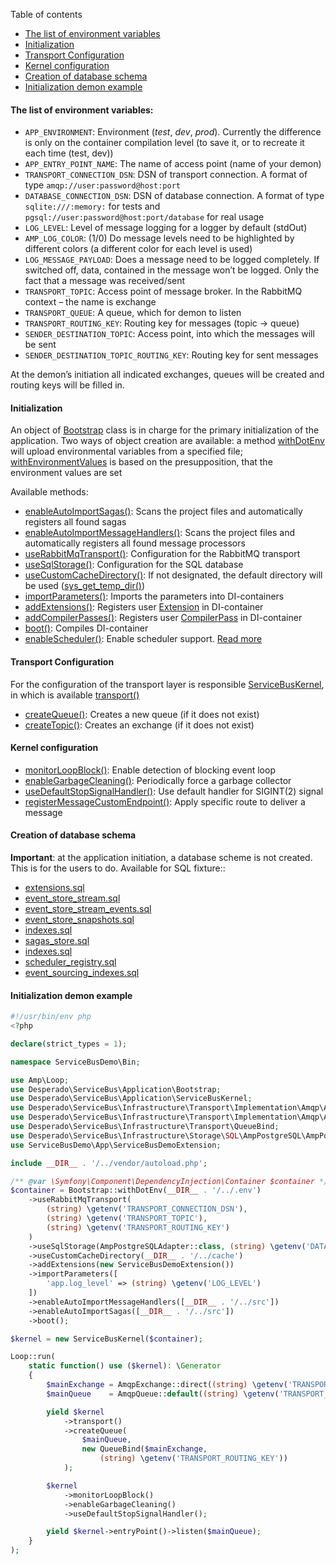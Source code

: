 Table of contents
* [The list of environment variables](https://github.com/mmasiukevich/service-bus/blob/master/doc/en_initialization.md#the-list-of-environment-variables)
* [Initialization](https://github.com/mmasiukevich/service-bus/blob/master/doc/en_initialization.md#initialization)
* [Transport Configuration](https://github.com/mmasiukevich/service-bus/blob/master/doc/en_initialization.md#transport-configuration)
* [Kernel configuration](https://github.com/mmasiukevich/service-bus/blob/master/doc/en_initialization.md#kernel-configuration)
* [Creation of database schema](https://github.com/mmasiukevich/service-bus/blob/master/doc/en_initialization.md#creation-of-database-schema)
* [Initialization demon example](https://github.com/mmasiukevich/service-bus/blob/master/doc/en_initialization.md#initialization-demon-example)

#### The list of environment variables:
- ```APP_ENVIRONMENT```: Environment (*test*, *dev*, *prod*). Currently the difference is only on the container compilation level (to save it, or to recreate it each time (test, dev))
- ```APP_ENTRY_POINT_NAME```: The name of access point (name of your demon)
- ```TRANSPORT_CONNECTION_DSN```: DSN of transport connection. A format of type ```amqp://user:password@host:port```
- ```DATABASE_CONNECTION_DSN```: DSN of database connection. A format of type ```sqlite:///:memory:``` for tests and ```pgsql://user:password@host:port/database``` for real usage
- ```LOG_LEVEL```: Level of message logging for a logger by default (stdOut)
- ```AMP_LOG_COLOR```: (1/0) Do message levels need to be highlighted by different colors (a different color for each level is used)
- ```LOG_MESSAGE_PAYLOAD```: Does a message need to be logged completely. If switched off, data, contained in the message won’t be logged. Only the fact that a message was received/sent
- ```TRANSPORT_TOPIC```: Access point of message broker. In the RabbitMQ context – the name is exchange
- ```TRANSPORT_QUEUE```: A queue, which for demon to listen
- ```TRANSPORT_ROUTING_KEY```: Routing key for messages (topic -> queue)
- ```SENDER_DESTINATION_TOPIC```: Access point, into which the messages will be sent
- ```SENDER_DESTINATION_TOPIC_ROUTING_KEY```: Routing key for sent messages

At the demon’s initiation all indicated exchanges, queues will be created and routing keys will be filled in.

#### Initialization
An object of [Bootstrap](https://github.com/mmasiukevich/service-bus/blob/master/src/Application/Bootstrap.php) class is in charge for the primary initialization of the application. Two ways of object creation are available: a method [withDotEnv](https://github.com/mmasiukevich/service-bus/blob/master/src/Application/Bootstrap.php#L49) will upload environmental variables from a specified file; [withEnvironmentValues](https://github.com/mmasiukevich/service-bus/blob/master/src/Application/Bootstrap.php#L99) is based on the presupposition, that the environment values are set


Available methods:
- [enableAutoImportSagas()](https://github.com/mmasiukevich/service-bus/blob/master/src/Application/Bootstrap.php#L80): Scans the project files and automatically registers all found sagas
- [enableAutoImportMessageHandlers()](https://github.com/mmasiukevich/service-bus/blob/master/src/Application/Bootstrap.php#L112): Scans the project files and automatically registers all found message processors
- [useRabbitMqTransport()](https://github.com/mmasiukevich/service-bus/blob/master/src/Application/Bootstrap.php#L139): Configuration for the RabbitMQ transport
- [useSqlStorage()](https://github.com/mmasiukevich/service-bus/blob/master/src/Application/Bootstrap.php#L167): Configuration for the SQL database
- [useCustomCacheDirectory()](https://github.com/mmasiukevich/service-bus/blob/master/src/Application/Bootstrap.php#L185): If not designated, the default directory will be used ([sys_get_temp_dir()](http://php.net/manual/en/function.sys-get-temp-dir.php))
- [importParameters()](https://github.com/mmasiukevich/service-bus/blob/master/src/Application/Bootstrap.php#L199): Imports the parameters into DI-containers
- [addExtensions()](https://github.com/mmasiukevich/service-bus/blob/master/src/Application/Bootstrap.php#L211): Registers user [Extension](https://symfony.com/doc/current/bundles/extension.html) in DI-container
- [addCompilerPasses()](https://github.com/mmasiukevich/service-bus/blob/master/src/Application/Bootstrap.php#L225): Registers user [CompilerPass](https://symfony.com/doc/current/service_container/compiler_passes.html) in DI-container
- [boot()](https://github.com/mmasiukevich/service-bus/blob/master/src/Application/Bootstrap.php#L123): Compiles DI-container
- [enableScheduler()](https://github.com/mmasiukevich/service-bus/blob/master/src/Application/Bootstrap.php#L95): Enable scheduler support. [Read more](https://github.com/mmasiukevich/service-bus/blob/master/doc/scheduler.md)

#### Transport Configuration
For the configuration of the transport layer is responsible [ServiceBusKernel](https://github.com/mmasiukevich/service-bus/blob/master/src/Application/ServiceBusKernel.php), in which is available [transport()](https://github.com/mmasiukevich/service-bus/blob/master/src/Application/ServiceBusKernel.php#L156)
- [createQueue()](https://github.com/mmasiukevich/service-bus/blob/master/src/Infrastructure/Transport/Transport.php#L52): Creates a new queue (if it does not exist)
- [createTopic()](https://github.com/mmasiukevich/service-bus/blob/master/src/Infrastructure/Transport/Transport.php#L37): Creates an exchange (if it does not exist)

#### Kernel configuration
- [monitorLoopBlock()](https://github.com/mmasiukevich/service-bus/blob/master/src/Application/ServiceBusKernel.php#L75): Enable detection of blocking event loop
- [enableGarbageCleaning()](https://github.com/mmasiukevich/service-bus/blob/master/src/Application/ServiceBusKernel.php#L90): Periodically force a garbage collector
- [useDefaultStopSignalHandler()](https://github.com/mmasiukevich/service-bus/blob/master/src/Application/ServiceBusKernel.php#L109): Use default handler for SIGINT(2) signal 
- [registerMessageCustomEndpoint()](https://github.com/mmasiukevich/service-bus/blob/master/src/Application/ServiceBusKernel.php#L145): Apply specific route to deliver a message

#### Creation of database schema
**Important**: at the application initiation, a database scheme is not created. This is for the users to do.
Available for SQL fixture::
- [extensions.sql](https://github.com/mmasiukevich/service-bus/blob/master/src/EventSourcing/EventStreamStore/Sql/schema/extensions.sql)
- [event_store_stream.sql](https://github.com/mmasiukevich/service-bus/blob/master/src/EventSourcing/EventStreamStore/Sql/schema/event_store_stream.sql)
- [event_store_stream_events.sql](https://github.com/mmasiukevich/service-bus/blob/master/src/EventSourcing/EventStreamStore/Sql/schema/event_store_stream_events.sql)
- [event_store_snapshots.sql](https://github.com/mmasiukevich/service-bus/blob/master/src/EventSourcing/EventStreamStore/Sql/schema/event_store_snapshots.sql)
- [indexes.sql](https://github.com/mmasiukevich/service-bus/blob/master/src/EventSourcing/EventStreamStore/Sql/schema/indexes.sql)
- [sagas_store.sql](https://github.com/mmasiukevich/service-bus/blob/master/src/Sagas/SagaStore/Sql/schema/sagas_store.sql)
- [indexes.sql](https://github.com/mmasiukevich/service-bus/blob/master/src/Sagas/SagaStore/Sql/schema/indexes.sql)
- [scheduler_registry.sql](https://github.com/mmasiukevich/service-bus/blob/master/src/Scheduler/Store/Sql/schema/scheduler_registry.sql)
- [event_sourcing_indexes.sql](https://github.com/mmasiukevich/service-bus/blob/master/src/Index/Storage/Sql/schema/event_sourcing_indexes.sql)

#### Initialization demon example

```php
#!/usr/bin/env php
<?php

declare(strict_types = 1);

namespace ServiceBusDemo\Bin;

use Amp\Loop;
use Desperado\ServiceBus\Application\Bootstrap;
use Desperado\ServiceBus\Application\ServiceBusKernel;
use Desperado\ServiceBus\Infrastructure\Transport\Implementation\Amqp\AmqpExchange;
use Desperado\ServiceBus\Infrastructure\Transport\Implementation\Amqp\AmqpQueue;
use Desperado\ServiceBus\Infrastructure\Transport\QueueBind;
use Desperado\ServiceBus\Infrastructure\Storage\SQL\AmpPostgreSQL\AmpPostgreSQLAdapter;
use ServiceBusDemo\App\ServiceBusDemoExtension;

include __DIR__ . '/../vendor/autoload.php';

/** @var \Symfony\Component\DependencyInjection\Container $container */
$container = Bootstrap::withDotEnv(__DIR__ . '/../.env')
    ->useRabbitMqTransport(
        (string) \getenv('TRANSPORT_CONNECTION_DSN'),
        (string) \getenv('TRANSPORT_TOPIC'),
        (string) \getenv('TRANSPORT_ROUTING_KEY')
    )
    ->useSqlStorage(AmpPostgreSQLAdapter::class, (string) \getenv('DATABASE_CONNECTION_DSN'))
    ->useCustomCacheDirectory(__DIR__ . '/../cache')
    ->addExtensions(new ServiceBusDemoExtension())
    ->importParameters([
        'app.log_level' => (string) \getenv('LOG_LEVEL')
    ])
    ->enableAutoImportMessageHandlers([__DIR__ . '/../src'])
    ->enableAutoImportSagas([__DIR__ . '/../src'])
    ->boot();

$kernel = new ServiceBusKernel($container);

Loop::run(
    static function() use ($kernel): \Generator
    {
        $mainExchange = AmqpExchange::direct((string) \getenv('TRANSPORT_TOPIC'), true);
        $mainQueue    = AmqpQueue::default((string) \getenv('TRANSPORT_QUEUE'), true);

        yield $kernel
            ->transport()
            ->createQueue(
                $mainQueue,
                new QueueBind($mainExchange,
                    (string) \getenv('TRANSPORT_ROUTING_KEY'))
            );

        $kernel
            ->monitorLoopBlock()
            ->enableGarbageCleaning()
            ->useDefaultStopSignalHandler();

        yield $kernel->entryPoint()->listen($mainQueue);
    }
);

```
